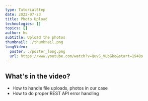 ```yaml
---
type: TutorialStep
date: 2022-07-23
title: Photo Upload
technologies: []
topics: []
author: hs
subtitle: Upload the photos
thumbnail: ./thumbnail.png
longVideo:
  poster: ./poster_long.png
  url: https://www.youtube.com/watch?v=QuvS_VLbGko&start=1948s
---
```


## What's in the video?

* How to handle file uploads, photos in our case
* How to do proper REST API error handling
